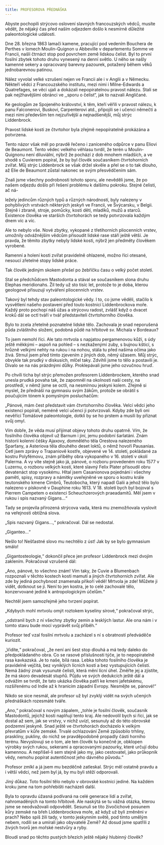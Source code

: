 ```yaml
---
title: PROFESOROVA PŘEDNÁŠKA
---
```


Abyste pochopili strýcovo oslovení slavných francouzských vědců, musíte vědět, že nějaký čas před naším odjezdem došlo k nesmírně důležité paleontologické události.

Dne 28. března 1863 lamači kamene, pracující pod vedením Bouchera de Perthes v lomech Moulin-Quignon u Abbeville v departementu Somme ve Francii, našli čtrnáct stop pod povrchem země lidskou čelist. Byl to první fosilní zbytek tohoto druhu vynesený na denní světlo. U něho se našly kamenné sekery a opracovaný barevny pazourek, potažený během věků jednobarevnou patinou.

Nález vyvolal velké vzrušení nejen ve Francii ale i v Anglii a v Německu. Někteří vědci z Francouzského institutu, mezi nimi i Milne-Edwards a Quatrefages, se věci ujali a dokázali nepopiratelnou pravost nálezu. Stali se pak nejžhavějšími obránci ve ,,sporu o čelist“, jak to nazvali Angličané.

Ke geologům ze Spojeného království, k těm, kteří věřili v pravost nálezu, k panu Falconerovi, Buskovi, Carpenterovi atd., připojili se i učenci němečtí a mezi nimi především ten nejzuřivější a nejnadšenější, můj strýc Liddenbrock.

Pravost lidské kosti ze čtvrtohor byla zřejmě nepopíratelně prokázána a potvrzena.

Tento názor však měl po pravdě řečeno i zaníceného odpůrce v panu Eliovi de Beaumont. Tento vědec velkého věhlasu tvrdil, že terén u Moulin-Quignonu není diluviální, nýbrž že pochází z dob mnohem mladších, a ve shodě s Cuvierem popíral, že by byl člověk současníkem čtvrtohorních zvířat. Můj strýc Liddenbrock se však držel skvěle a přel se o to tak dlouho, až Elie de Beaumont zůstal nakonec se svým přesvědčením sám.

Znali jsme všechny podrobnosti tohoto sporu, ale nevěděli jsme, že po našem odjezdu došlo při řešení problému k dalšímu pokroku. Stejné čelisti, ač ná-

ležely jedincům různých typů a různých národností, byly nalezeny v pohyblivých vrstvách některých jeskyň ve Francii, ve Švýcarsku, v Belgii. Stejně i zbraně, stroje, pomůcky, kosti dětí, mladíků, mužů a starců. Existence člověka ve starších čtvrtohorách se tedy potvrzovala každým dnem víc a víc.

Ale to nebylo vše. Nové zbytky, vykopané z třetihorních pliocenních vrstev, umožnily odvážnějším vědcům přisoudit lidské rase stáří ještě větší. Je pravda, že těmito zbytky nebyly lidské kosti, nýbrž jen předměty člověkem vyrobené.

Ramenní a holení kosti zvířat pravidelně ohlazené, možno říci otesané, nesoucí zřetelné stopy lidské práce.

Tak člověk jediným skokem přešel po žebříčku času o velký počet století.

Stal se předchůdcem Mastodonta a stával se současníkem slona druhu Elephas meridionahs. Žil tedy už sto tisíc let, protože to je doba, kterou geologové přisuzují vytváření pliocenních vrstev.

Takový byl tehdy stav paleontologické vědy. I to, co jsme věděli, stačilo k vysvětlení našeho postavení před touto kostnicí Liddenbrockova moře. Každý proto pochopí náš úžas a strýcovu radost, zvlášť když o dvacet kroků dál se octl tváří v tvář představiteli čtvrtohorního člověka.

Bylo to zcela zřetelně poznatelné lidské tělo. Zachovala je snad neporušená půda zvláštního složení, podobná půdě na hřbitově sv. Michala v Bordeaux?

To jsem nemohl říci. Ale tato mrtvola s napjatou pergamenovou kůží, s údy ještě měkkými – aspoň na pohled – s nezkaženými zuby, s bujnou kšticí, s hrůzně velkými nehty na rukou i na nohou, stála tu před našima očima jako živá. Strnul jsem před tímto zjevením z jiných dob, němý úžasem. Můj strýc, obvykle tak prudký v diskusích, mlčel taky. Zdvihli jsme to tělo a postavili je. Dívalo se na nás prázdnými důlky. Proklepávali jsme jeho ozvučnou hruď.

Po chvíli ticha byl strýc přemožen profesorem Liddenbrockem, kterého snad unesla prudká povaha tak, že zapomněl na okolnosti naší cesty, na prostředí, v němž jsme se octli, na nesmírnou jeskyni kolem. Zřejmě si myslel, že přednáší na gymnasiu svým žákům, protože se obrátil s poučujícím tónem k pomyslným posluchačům:

„Pánové, mám čest představit vám čtvrtohorního člověka. Velcí vědci jeho existenci popírali, neméně velcí učenci ji potvrzovali. Kdyby zde byli oni nevěřící Tomášové paleontologie, dotkli by se ho prstem a musili by přiznat svůj omyl.

Vím dobře, že věda musí přijímat objevy tohoto druhu opatrně. Vím, že fosilního člověka objevil už Barnum i jiní, jemu podobní šarlatáni. Znám historii kolenní čéšky Ajaxovy, domnělého těla Orestova nalezeného Sparťany, a Asteriova těla dlouhého deset loktů, o němž hovoří Pausanias. Četl jsem zprávy o Trapaniově kostře, objevené ve 14. století, pokládané za kostru Polyfémovu, znám příběhy obra vykopaného v 16. století v okolí Palerma. A vy víte stejně jako já, pánové, o rozboru provedeném roku 1577 v Luzernu, o rozboru velkých kostí, které slavný Felix Plater přisoudil obru devatenáct stop vysokému. Hltal jsem Casanionova pojednání i všechny paměti, spisy, rozpravy a námitky uveřejněné ve sporu o kostru krále teutonského kmene Cimbrů, Teutobocha, který napadl Galii a jehož tělo bylo nalezeno v pískovně v Dauphine roku 1613. V 18. století bych byl bojoval s Pierrem Campetem o existenci Scheuchzerových praeadamitů. Měl jsem v rukou i spis nazvaný Gigans…“

Tady se projevila přirozená strýcova vada, která mu znemožňovala vyslovit na veřejnosti obtížná slova.

„Spis nazvaný Gigans…,“ pokračoval. Dál se nedostal.

„Giganteo…“

Nešlo to! Nešťastné slovo mu nechtělo z úst! Jak by se bylo gymnasium smálo!

„Gigantosteologie,“ dokončil přece jen profesor Liddenbrock mezi dvojím zaklením. Pokračoval vzrušeně dál:

„Ano, pánové, to všechno znám! Vím taky, že Cuvie a Blumenbach rozpoznali v těchto kostech kosti mamutí a jiných čtvrtohorních zvířat. Ale zde by jediná pochybnost znamenala příkoří vědě! Mrtvola je zde! Můžete ji vidět, dotknout se jí. Není to jen kostra, je to celé zachovalé tělo, konzervované jedině k antropologickým účelům.“

Nechtěl jsem samozřejmě jeho tvrzení popírat.

„Kdybych mohl mrtvolu omýt roztokem kyseliny sírové,“ pokračoval strýc,

„odstranil bych z ní všechny zbytky zemin a lesklých lastur. Ale ona nám i v tomto stavu bude mocí vyprávět svůj příběh.“

Profesor teď vzal fosilní mrtvolu a zacházel s ní s obratností předváděče kuriozit.

„Vidíte,“ pokračoval, „že není ani šest stop dlouhá a má tedy daleko do předpokládaného obra. Co se rasové příslušnosti týče, je to nepopiratelně rasa kavkazská. Je to naše, bílá rasa. Lebka tohoto fosilního člověka je pravidelně vejčitá, bez vyniklých lícních kostí a bez vystupujících čelistí. Nemá žádný znak vysunuté čelisti, která mění lícní úhel. Změřte jej a zjistíte, že má skoro devadesát stupňů. Půjdu ve svých dedukcích ještě dál a odvážím se tvrdit, že tato ukázka člověka patří ke kmeni jafetskému, rozšířenému od Indie až k hranicím západní Evropy. Nesmějte se, pánové!“

Nikdo se sice nesmál, ale profesor už byl zvyklý vidět na svých učených přednáškách rozesmáté tváře.

„Ano,“ pokračoval s novým zápalem, „tohle je fosilní člověk, současník Mastodontů, jejichž kosti naplňují tento kraj. Ale nedovolil bych si říci, jak se dostal až sem, jak se vrstvy, v nichž uvízl, sesunuly až do této obrovské podzemní jeskyně. Snad ještě ve čtvrtohorách docházelo k velkým převratům v kůře zemské. Trvalé ochlazování Země způsobilo trhliny, praskliny, pukliny, do nichž se pravděpodobně propadly části horního terénu. Nevyslovuji se o tom, ale ten člověk tu konečně je, obklopen výrobky svých rukou, sekerami a opracovanými pazourky, které určují dobu kamennou. A nepřišel-li sem stejně jako my, jako cestovatel, jako průkopník vědy, nemohu popírat autentičnost jeho dávného původu.“

Profesor zmlkl a já jsem mu bezděčně zatleskal. Strýc měl ostatně pravdu a i větší vědci, než jsem byl já, by mu byli stěží odporovali.

Jiný důkaz. Toto fosilní tělo nebylo v obrovské kostnici jediné. Na každém kroku jsme na tom pohřebišti nacházeli další.

Byla to opravdu úžasná podívaná na celé generace lidí a zvířat, nahromaděných na tomto hřbitově. Ale naskýtá se tu vážná otázka, kterou jsme se neodvažovali odpovědět. Sesunuli se tito živočichové posunem kůry zemské na břeh Liddenbrockova moře, až když už byli změněni v prach? Nebo spíš žili tady, v tomto jeskynním světě, pod tímto umělým nebem, rodili se a umírali jako obyvatelé Země? Až dosud jsme spatřili z živých tvorů jen mořské nestvůry a ryby.

Bloudí snad po těchto pustých březích ještě nějaký hlubinný člověk?
